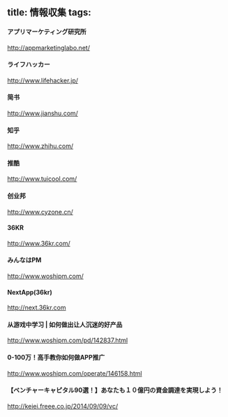 title: 情報収集
tags:
---

#### アプリマーケティング研究所

http://appmarketinglabo.net/

#### ライフハッカー

http://www.lifehacker.jp/

#### 简书

http://www.jianshu.com/

#### 知乎

http://www.zhihu.com/

#### 推酷

http://www.tuicool.com/

#### 创业邦

http://www.cyzone.cn/

#### 36KR

http://www.36kr.com/

#### みんなはPM

http://www.woshipm.com/

#### NextApp(36kr)

http://next.36kr.com

#### 从游戏中学习 | 如何做出让人沉迷的好产品

http://www.woshipm.com/pd/142837.html

#### 0-100万！高手教你如何做APP推广

http://www.woshipm.com/operate/146158.html

#### 【ベンチャーキャピタル90選！】あなたも１０億円の資金調達を実現しよう！

http://keiei.freee.co.jp/2014/09/09/vc/

